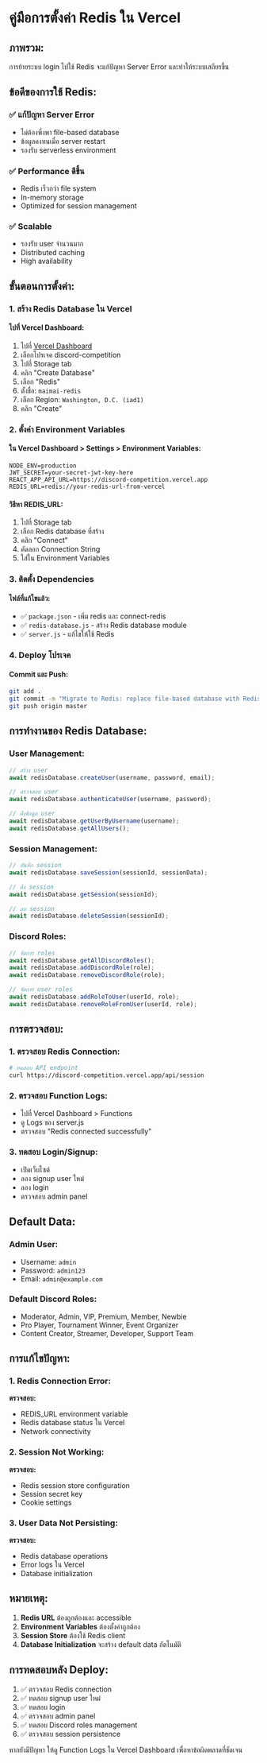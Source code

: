 # คู่มือการตั้งค่า Redis ใน Vercel

## ภาพรวม:
การย้ายระบบ login ไปใช้ Redis จะแก้ปัญหา Server Error และทำให้ระบบเสถียรขึ้น

## ข้อดีของการใช้ Redis:

### ✅ **แก้ปัญหา Server Error**
- ไม่ต้องพึ่งพา file-based database
- ข้อมูลคงทนเมื่อ server restart
- รองรับ serverless environment

### ✅ **Performance ดีขึ้น**
- Redis เร็วกว่า file system
- In-memory storage
- Optimized for session management

### ✅ **Scalable**
- รองรับ user จำนวนมาก
- Distributed caching
- High availability

## ขั้นตอนการตั้งค่า:

### 1. **สร้าง Redis Database ใน Vercel**

#### ไปที่ Vercel Dashboard:
1. ไปที่ [Vercel Dashboard](https://vercel.com/dashboard)
2. เลือกโปรเจค discord-competition
3. ไปที่ Storage tab
4. คลิก "Create Database"
5. เลือก "Redis"
6. ตั้งชื่อ: `maimai-redis`
7. เลือก Region: `Washington, D.C. (iad1)`
8. คลิก "Create"

### 2. **ตั้งค่า Environment Variables**

#### ใน Vercel Dashboard > Settings > Environment Variables:
```
NODE_ENV=production
JWT_SECRET=your-secret-jwt-key-here
REACT_APP_API_URL=https://discord-competition.vercel.app
REDIS_URL=redis://your-redis-url-from-vercel
```

#### วิธีหา REDIS_URL:
1. ไปที่ Storage tab
2. เลือก Redis database ที่สร้าง
3. คลิก "Connect"
4. คัดลอก Connection String
5. ใส่ใน Environment Variables

### 3. **ติดตั้ง Dependencies**

#### ไฟล์ที่แก้ไขแล้ว:
- ✅ `package.json` - เพิ่ม redis และ connect-redis
- ✅ `redis-database.js` - สร้าง Redis database module
- ✅ `server.js` - แก้ไขให้ใช้ Redis

### 4. **Deploy โปรเจค**

#### Commit และ Push:
```bash
git add .
git commit -m "Migrate to Redis: replace file-based database with Redis"
git push origin master
```

## การทำงานของ Redis Database:

### **User Management:**
```javascript
// สร้าง user
await redisDatabase.createUser(username, password, email);

// ตรวจสอบ user
await redisDatabase.authenticateUser(username, password);

// ดึงข้อมูล user
await redisDatabase.getUserByUsername(username);
await redisDatabase.getAllUsers();
```

### **Session Management:**
```javascript
// บันทึก session
await redisDatabase.saveSession(sessionId, sessionData);

// ดึง session
await redisDatabase.getSession(sessionId);

// ลบ session
await redisDatabase.deleteSession(sessionId);
```

### **Discord Roles:**
```javascript
// จัดการ roles
await redisDatabase.getAllDiscordRoles();
await redisDatabase.addDiscordRole(role);
await redisDatabase.removeDiscordRole(role);

// จัดการ user roles
await redisDatabase.addRoleToUser(userId, role);
await redisDatabase.removeRoleFromUser(userId, role);
```

## การตรวจสอบ:

### 1. **ตรวจสอบ Redis Connection:**
```bash
# ทดสอบ API endpoint
curl https://discord-competition.vercel.app/api/session
```

### 2. **ตรวจสอบ Function Logs:**
- ไปที่ Vercel Dashboard > Functions
- ดู Logs ของ server.js
- ตรวจสอบ "Redis connected successfully"

### 3. **ทดสอบ Login/Signup:**
- เปิดเว็บไซต์
- ลอง signup user ใหม่
- ลอง login
- ตรวจสอบ admin panel

## Default Data:

### **Admin User:**
- Username: `admin`
- Password: `admin123`
- Email: `admin@example.com`

### **Default Discord Roles:**
- Moderator, Admin, VIP, Premium, Member, Newbie
- Pro Player, Tournament Winner, Event Organizer
- Content Creator, Streamer, Developer, Support Team

## การแก้ไขปัญหา:

### 1. **Redis Connection Error:**
**ตรวจสอบ:**
- REDIS_URL environment variable
- Redis database status ใน Vercel
- Network connectivity

### 2. **Session Not Working:**
**ตรวจสอบ:**
- Redis session store configuration
- Session secret key
- Cookie settings

### 3. **User Data Not Persisting:**
**ตรวจสอบ:**
- Redis database operations
- Error logs ใน Vercel
- Database initialization

## หมายเหตุ:

1. **Redis URL** ต้องถูกต้องและ accessible
2. **Environment Variables** ต้องตั้งค่าถูกต้อง
3. **Session Store** ต้องใช้ Redis client
4. **Database Initialization** จะสร้าง default data อัตโนมัติ

## การทดสอบหลัง Deploy:

1. ✅ ตรวจสอบ Redis connection
2. ✅ ทดสอบ signup user ใหม่
3. ✅ ทดสอบ login
4. ✅ ตรวจสอบ admin panel
5. ✅ ทดสอบ Discord roles management
6. ✅ ตรวจสอบ session persistence

หากยังมีปัญหา ให้ดู Function Logs ใน Vercel Dashboard เพื่อหาข้อผิดพลาดที่ชัดเจน
